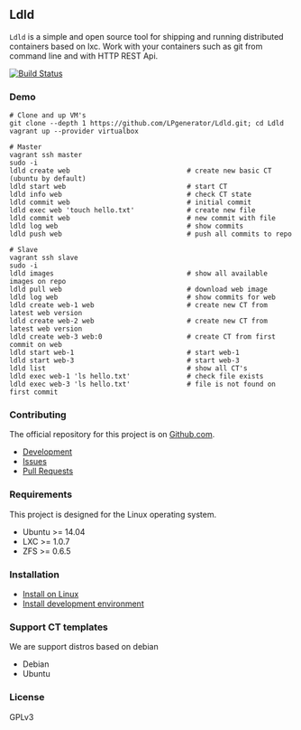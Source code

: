 ## Ldld

`Ldld` is a simple and open source tool for shipping and running distributed containers based on lxc. 
Work with your containers such as git from command line and with HTTP REST Api.


[![Build Status](http://ci.lpgenerator.ru/projects/7/status.png?ref=master)](http://ci.lpgenerator.ru/projects/7?ref=master)


### Demo

    # Clone and up VM's
    git clone --depth 1 https://github.com/LPgenerator/Ldld.git; cd Ldld
    vagrant up --provider virtualbox
    
    # Master
    vagrant ssh master
    sudo -i
    ldld create web                             # create new basic CT (ubuntu by default)
    ldld start web                              # start CT
    ldld info web                               # check CT state
    ldld commit web                             # initial commit
    ldld exec web 'touch hello.txt'             # create new file
    ldld commit web                             # new commit with file
    ldld log web                                # show commits
    ldld push web                               # push all commits to repo
    
    # Slave
    vagrant ssh slave
    sudo -i
    ldld images                                 # show all available images on repo
    ldld pull web                               # download web image
    ldld log web                                # show commits for web
    ldld create web-1 web                       # create new CT from latest web version
    ldld create web-2 web                       # create new CT from latest web version
    ldld create web-3 web:0                     # create CT from first commit on web 
    ldld start web-1                            # start web-1
    ldld start web-3                            # start web-3
    ldld list                                   # show all CT's 
    ldld exec web-1 'ls hello.txt'              # check file exists
    ldld exec web-3 'ls hello.txt'              # file is not found on first commit
    

### Contributing

The official repository for this project is on [Github.com](https://github.com/LPgenerator/Ldld).

* [Development](docs/development/README.md)
* [Issues](https://github.com/LPgenerator/Ldld/issues)
* [Pull Requests](https://github.com/LPgenerator/Ldld/pulls)


### Requirements

This project is designed for the Linux operating system.

* Ubuntu >= 14.04
* LXC >= 1.0.7
* ZFS >= 0.6.5


### Installation

* [Install on Linux](docs/installation/README.md)
* [Install development environment](docs/development/README.md)


### Support CT templates

We are support distros based on debian 

* Debian
* Ubuntu


### License

GPLv3
